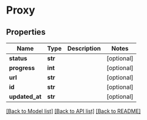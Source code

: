 # Proxy

## Properties
Name | Type | Description | Notes
------------ | ------------- | ------------- | -------------
**status** | **str** |  | [optional] 
**progress** | **int** |  | [optional] 
**url** | **str** |  | [optional] 
**id** | **str** |  | [optional] 
**updated_at** | **str** |  | [optional] 

[[Back to Model list]](../README.md#documentation-for-models) [[Back to API list]](../README.md#documentation-for-api-endpoints) [[Back to README]](../README.md)


